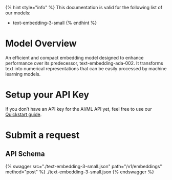 [#references:start]: <> ({ "template": "openapi" })
{% hint style="info" %}
This documentation is valid for the following list of our models:
* text-embedding-3-small
{% endhint %}

# Model Overview
An efficient and compact embedding model designed to enhance performance over its predecessor, text-embedding-ada-002. It transforms text into numerical representations that can be easily processed by machine learning models.

# Setup your API Key
If you don’t have an API key for the AI/ML API yet, feel free to use our [Quickstart guide](https://docs.aimlapi.com/quickstart/setting-up).

# Submit a request
## API Schema
{% swagger src="./text-embedding-3-small.json" path="/v1/embeddings" method="post" %}
./text-embedding-3-small.json
{% endswagger %}

[#references:end]: <> ({})
